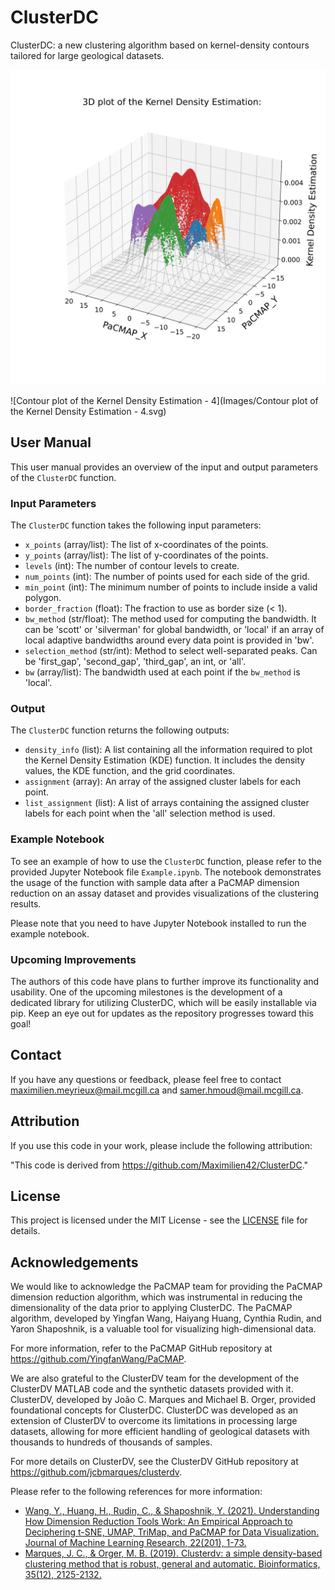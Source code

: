 # ClusterDC

ClusterDC: a new clustering algorithm based on kernel-density contours tailored for large geological datasets.

![3D plot of the Kernel Density Estimation - 4](https://github.com/Maximilien42/ClusterDC/blob/main/Images/3D%20plot%20of%20the%20Kernel%20Density%20Estimation%20-%204.svg)

![Contour plot of the Kernel Density Estimation - 4](Images/Contour plot of the Kernel Density Estimation - 4.svg)

## User Manual

This user manual provides an overview of the input and output parameters of the `ClusterDC` function.

### Input Parameters

The `ClusterDC` function takes the following input parameters:

- `x_points` (array/list): The list of x-coordinates of the points.
- `y_points` (array/list): The list of y-coordinates of the points.
- `levels` (int): The number of contour levels to create.
- `num_points` (int): The number of points used for each side of the grid.
- `min_point` (int): The minimum number of points to include inside a valid polygon.
- `border_fraction` (float): The fraction to use as border size (< 1).
- `bw_method` (str/float): The method used for computing the bandwidth. It can be 'scott' or 'silverman' for global bandwidth, or 'local' if an array of local adaptive bandwidths around every data point is provided in 'bw'.
- `selection_method` (str/int): Method to select well-separated peaks. Can be 'first_gap', 'second_gap', 'third_gap', an int, or 'all'.
- `bw` (array/list): The bandwidth used at each point if the `bw_method` is 'local'.

### Output

The `ClusterDC` function returns the following outputs:

- `density_info` (list): A list containing all the information required to plot the Kernel Density Estimation (KDE) function. It includes the density values, the KDE function, and the grid coordinates.
- `assignment` (array): An array of the assigned cluster labels for each point.
- `list_assignment` (list): A list of arrays containing the assigned cluster labels for each point when the 'all' selection method is used.

### Example Notebook

To see an example of how to use the `ClusterDC` function, please refer to the provided Jupyter Notebook file `Example.ipynb`. The notebook demonstrates the usage of the function with sample data after a PaCMAP dimension reduction on an assay dataset and provides visualizations of the clustering results.

Please note that you need to have Jupyter Notebook installed to run the example notebook.

### Upcoming Improvements
The authors of this code have plans to further improve its functionality and usability. One of the upcoming milestones is the development of a dedicated library for utilizing ClusterDC, which will be easily installable via pip. Keep an eye out for updates as the repository progresses toward this goal!

## Contact

If you have any questions or feedback, please feel free to contact maximilien.meyrieux@mail.mcgill.ca and samer.hmoud@mail.mcgill.ca.

## Attribution

If you use this code in your work, please include the following attribution:

"This code is derived from https://github.com/Maximilien42/ClusterDC."

## License

This project is licensed under the MIT License - see the [LICENSE](LICENSE) file for details.

## Acknowledgements

We would like to acknowledge the PaCMAP team for providing the PaCMAP dimension reduction algorithm, which was instrumental in reducing the dimensionality of the data prior to applying ClusterDC. The PaCMAP algorithm, developed by Yingfan Wang, Haiyang Huang, Cynthia Rudin, and Yaron Shaposhnik, is a valuable tool for visualizing high-dimensional data. 

For more information, refer to the PaCMAP GitHub repository at https://github.com/YingfanWang/PaCMAP.

We are also grateful to the ClusterDV team for the development of the ClusterDV MATLAB code and the synthetic datasets provided with it. ClusterDV, developed by João C. Marques and Michael B. Orger, provided foundational concepts for ClusterDC. ClusterDC was developed as an extension of ClusterDV to overcome its limitations in processing large datasets, allowing for more efficient handling of geological datasets with thousands to hundreds of thousands of samples.

For more details on ClusterDV, see the ClusterDV GitHub repository at https://github.com/jcbmarques/clusterdv.

Please refer to the following references for more information:
- [Wang, Y., Huang, H., Rudin, C., & Shaposhnik, Y. (2021). Understanding How Dimension Reduction Tools Work: An Empirical Approach to Deciphering t-SNE, UMAP, TriMap, and PaCMAP for Data Visualization. Journal of Machine Learning Research, 22(201), 1-73.](http://jmlr.org/papers/v22/20-1061.html)
- [Marques, J. C., & Orger, M. B. (2019). Clusterdv: a simple density-based clustering method that is robust, general and automatic. Bioinformatics, 35(12), 2125-2132.](https://doi.org/10.1093/bioinformatics/bty907)
